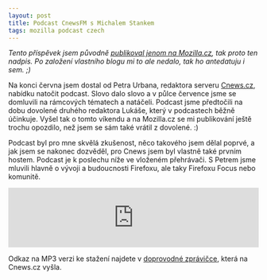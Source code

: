 ```yaml
---
layout: post
title: Podcast CnewsFM s Michalem Stankem
tags: mozilla podcast czech
---
```


_Tento příspěvek jsem původně [publikoval jenom na Mozilla.cz](https://www.mozilla.cz/zpravicky/podcast-cnewsfm-s-michalem-stankem/), tak proto ten nadpis. Po založení vlastního blogu mi to ale nedalo, tak ho antedatuju i sem. ;)_

Na konci června jsem dostal od Petra Urbana, redaktora serveru [Cnews.cz](https://www.cnews.cz/), nabídku natočit podcast. Slovo dalo slovo a v půlce července jsme se domluvili na rámcových tématech a natáčeli. Podcast jsme předtočili na dobu dovolené druhého redaktora Lukáše, který v podcastech běžně účinkuje. Vyšel tak o tomto víkendu a na Mozilla.cz se mi publikování ještě trochu opozdilo, než jsem se sám také vrátil z dovolené. :)

Podcast byl pro mne skvělá zkušenost, něco takového jsem dělal poprvé, a jak jsem se nakonec dozvěděl, pro Cnews jsem byl vlastně také prvním hostem. Podcast je k poslechu níže ve vloženém přehrávači. S Petrem jsme mluvili hlavně o vývoji a budoucnosti Firefoxu, ale taky Firefoxu Focus nebo komunitě.

<iframe width="100%" height="120" src="https://www.mixcloud.com/widget/iframe/?feed=https%3A%2F%2Fwww.mixcloud.com%2FCnews%2Fcnews-fm-156-s-michalem-stankem-o-firefoxu%2F&hide_cover=1&light=1" frameborder="0"></iframe>

Odkaz na MP3 verzi ke stažení najdete v [doprovodné zprávičce](https://www.cnews.cz/cnews-fm-s-historicky-prvnim-hostem-o-firefoxu-mozille-podcast/), která na Cnews.cz vyšla.
